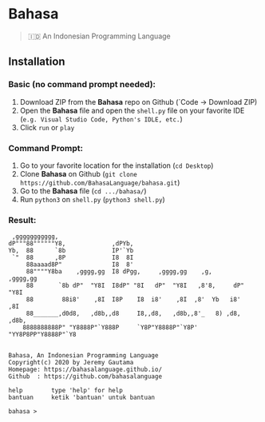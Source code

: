 # Bahasa
> 🇮🇩 An Indonesian Programming Language

## Installation

### Basic (no command prompt needed):
1. Download ZIP from the **Bahasa** repo on Github (`Code -> Download ZIP)
2. Open the **Bahasa** file and open the `shell.py` file on your favorite IDE (`e.g. Visual Studio Code, Python's IDLE, etc.`)
3. Click `run` or `play`

### Command Prompt:
1. Go to your favorite location for the installation (`cd Desktop`)
2. Clone **Bahasa** on Github (`git clone https://github.com/BahasaLanguage/bahasa.git`)
3. Go to the **Bahasa** file (`cd .../bahasa/`)
4. Run `python3` on `shell.py` (`python3 shell.py`)

### Result:
```
 ,ggggggggggg,                                                           
dP"""88""""""Y8,             ,dPYb,                                      
Yb,  88      `8b             IP'`Yb                                      
 `"  88      ,8P             I8  8I                                      
     88aaaad8P"              I8  8'                                      
     88""""Y8ba    ,gggg,gg  I8 dPgg,     ,gggg,gg    ,g,       ,gggg,gg 
     88       `8b dP"  "Y8I  I8dP" "8I   dP"  "Y8I   ,8'8,     dP"  "Y8I 
     88        88i8'    ,8I  I8P    I8  i8'    ,8I  ,8'  Yb   i8'    ,8I 
     88_______,d0d8,   ,d8b,,d8     I8,,d8,   ,d8b,,8'_   8) ,d8,   ,d8b,
    8888888888P" "Y8888P"`Y888P     `Y8P"Y8888P"`Y8P' "YY8P8PP"Y8888P"`Y8


Bahasa, An Indonesian Programming Language
Copyright(c) 2020 by Jeremy Gautama
Homepage: https://bahasalanguage.github.io/
Github	: https://github.com/bahasalanguage

help		type 'help' for help
bantuan		ketik 'bantuan' untuk bantuan

bahasa > 
```

